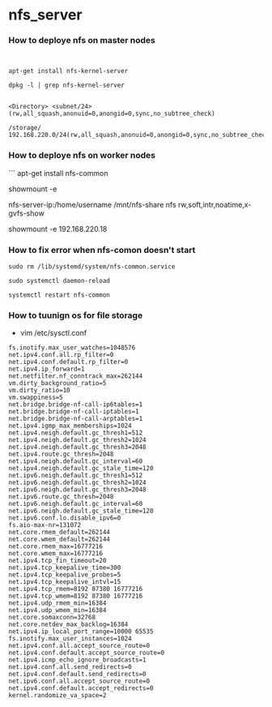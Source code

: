 # nfs_server

### How to deploye nfs on master nodes

```


apt-get install nfs-kernel-server

dpkg -l | grep nfs-kernel-server


<Directory> <subnet/24> (rw,all_squash,anonuid=0,anongid=0,sync,no_subtree_check)

/storage/ 192.168.220.0/24(rw,all_squash,anonuid=0,anongid=0,sync,no_subtree_check)
```

### How to deploye nfs on worker nodes

‍‍‍```
apt-get install nfs-common 

showmount -e <ip>

nfs-server-ip:/home/username    /mnt/nfs-share   nfs    rw,soft,intr,noatime,x-gvfs-show

showmount -e 192.168.220.18

### How to fix error when nfs-comon doesn't start
```
sudo rm /lib/systemd/system/nfs-common.service
 
sudo systemctl daemon-reload
 
systemctl restart nfs-common

```

### How to tuunign os for file storage

* vim /etc/sysctl.conf

```
fs.inotify.max_user_watches=1048576
net.ipv4.conf.all.rp_filter=0
net.ipv4.conf.default.rp_filter=0
net.ipv4.ip_forward=1
net.netfilter.nf_conntrack_max=262144
vm.dirty_background_ratio=5
vm.dirty_ratio=10
vm.swappiness=5
net.bridge.bridge-nf-call-ip6tables=1
net.bridge.bridge-nf-call-iptables=1
net.bridge.bridge-nf-call-arptables=1
net.ipv4.igmp_max_memberships=1024
net.ipv4.neigh.default.gc_thresh1=512
net.ipv4.neigh.default.gc_thresh2=1024
net.ipv4.neigh.default.gc_thresh3=2048
net.ipv4.route.gc_thresh=2048
net.ipv4.neigh.default.gc_interval=60
net.ipv4.neigh.default.gc_stale_time=120
net.ipv6.neigh.default.gc_thresh1=512
net.ipv6.neigh.default.gc_thresh2=1024
net.ipv6.neigh.default.gc_thresh3=2048
net.ipv6.route.gc_thresh=2048
net.ipv6.neigh.default.gc_interval=60
net.ipv6.neigh.default.gc_stale_time=120
net.ipv6.conf.lo.disable_ipv6=0
fs.aio-max-nr=131072
net.core.rmem_default=262144
net.core.wmem_default=262144
net.core.rmem_max=16777216
net.core.wmem_max=16777216
net.ipv4.tcp_fin_timeout=20
net.ipv4.tcp_keepalive_time=300
net.ipv4.tcp_keepalive_probes=5
net.ipv4.tcp_keepalive_intvl=15
net.ipv4.tcp_rmem=8192 87380 16777216
net.ipv4.tcp_wmem=8192 87380 16777216
net.ipv4.udp_rmem_min=16384
net.ipv4.udp_wmem_min=16384
net.core.somaxconn=32768
net.core.netdev_max_backlog=16384
net.ipv4.ip_local_port_range=10000 65535
fs.inotify.max_user_instances=1024
net.ipv4.conf.all.accept_source_route=0
net.ipv4.conf.default.accept_source_route=0
net.ipv4.icmp_echo_ignore_broadcasts=1
net.ipv4.conf.all.send_redirects=0
net.ipv4.conf.default.send_redirects=0
net.ipv6.conf.all.accept_source_route=0
net.ipv4.conf.default.accept_redirects=0
kernel.randomize_va_space=2

```
